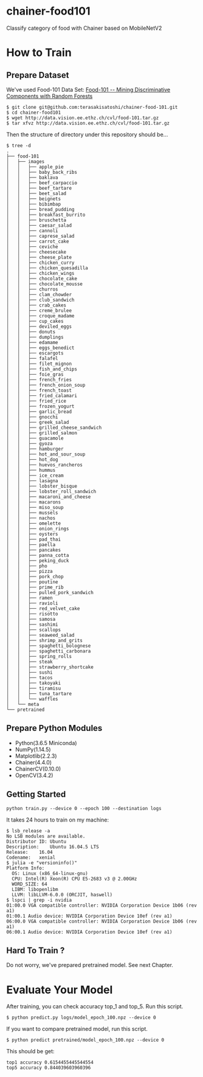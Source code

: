 # chainer-food101

Classify category of food with Chainer based on MobileNetV2

# How to Train
## Prepare Dataset

We've used Food-101 Data Set: [Food-101 -- Mining Discriminative Components with Random Forests](https://www.vision.ee.ethz.ch/datasets_extra/food-101/)

```
$ git clone git@github.com:terasakisatoshi/chainer-food-101.git
$ cd chainer-food101
$ wget http://data.vision.ee.ethz.ch/cvl/food-101.tar.gz
$ tar xfvz http://data.vision.ee.ethz.ch/cvl/food-101.tar.gz
```

Then the structure of directory under this repository should be...

```console
$ tree -d
.
├── food-101
│   ├── images
│   │   ├── apple_pie
│   │   ├── baby_back_ribs
│   │   ├── baklava
│   │   ├── beef_carpaccio
│   │   ├── beef_tartare
│   │   ├── beet_salad
│   │   ├── beignets
│   │   ├── bibimbap
│   │   ├── bread_pudding
│   │   ├── breakfast_burrito
│   │   ├── bruschetta
│   │   ├── caesar_salad
│   │   ├── cannoli
│   │   ├── caprese_salad
│   │   ├── carrot_cake
│   │   ├── ceviche
│   │   ├── cheesecake
│   │   ├── cheese_plate
│   │   ├── chicken_curry
│   │   ├── chicken_quesadilla
│   │   ├── chicken_wings
│   │   ├── chocolate_cake
│   │   ├── chocolate_mousse
│   │   ├── churros
│   │   ├── clam_chowder
│   │   ├── club_sandwich
│   │   ├── crab_cakes
│   │   ├── creme_brulee
│   │   ├── croque_madame
│   │   ├── cup_cakes
│   │   ├── deviled_eggs
│   │   ├── donuts
│   │   ├── dumplings
│   │   ├── edamame
│   │   ├── eggs_benedict
│   │   ├── escargots
│   │   ├── falafel
│   │   ├── filet_mignon
│   │   ├── fish_and_chips
│   │   ├── foie_gras
│   │   ├── french_fries
│   │   ├── french_onion_soup
│   │   ├── french_toast
│   │   ├── fried_calamari
│   │   ├── fried_rice
│   │   ├── frozen_yogurt
│   │   ├── garlic_bread
│   │   ├── gnocchi
│   │   ├── greek_salad
│   │   ├── grilled_cheese_sandwich
│   │   ├── grilled_salmon
│   │   ├── guacamole
│   │   ├── gyoza
│   │   ├── hamburger
│   │   ├── hot_and_sour_soup
│   │   ├── hot_dog
│   │   ├── huevos_rancheros
│   │   ├── hummus
│   │   ├── ice_cream
│   │   ├── lasagna
│   │   ├── lobster_bisque
│   │   ├── lobster_roll_sandwich
│   │   ├── macaroni_and_cheese
│   │   ├── macarons
│   │   ├── miso_soup
│   │   ├── mussels
│   │   ├── nachos
│   │   ├── omelette
│   │   ├── onion_rings
│   │   ├── oysters
│   │   ├── pad_thai
│   │   ├── paella
│   │   ├── pancakes
│   │   ├── panna_cotta
│   │   ├── peking_duck
│   │   ├── pho
│   │   ├── pizza
│   │   ├── pork_chop
│   │   ├── poutine
│   │   ├── prime_rib
│   │   ├── pulled_pork_sandwich
│   │   ├── ramen
│   │   ├── ravioli
│   │   ├── red_velvet_cake
│   │   ├── risotto
│   │   ├── samosa
│   │   ├── sashimi
│   │   ├── scallops
│   │   ├── seaweed_salad
│   │   ├── shrimp_and_grits
│   │   ├── spaghetti_bolognese
│   │   ├── spaghetti_carbonara
│   │   ├── spring_rolls
│   │   ├── steak
│   │   ├── strawberry_shortcake
│   │   ├── sushi
│   │   ├── tacos
│   │   ├── takoyaki
│   │   ├── tiramisu
│   │   ├── tuna_tartare
│   │   └── waffles
│   └── meta
└── pretrained
```

## Prepare Python Modules
- Python(3.6.5 Miniconda)
- NumPy(1.14.5)
- Matplotlib(2.2.3)
- Chainer(4.4.0)
- ChainerCV(0.10.0)
- OpenCV(3.4.2)

## Getting Started

```
python train.py --device 0 --epoch 100 --destination logs
```

It takes 24 hours to train on my machine:

```console
$ lsb_release -a
No LSB modules are available.
Distributor ID:	Ubuntu
Description:	Ubuntu 16.04.5 LTS
Release:	16.04
Codename:	xenial
$ julia -e "versioninfo()"
Platform Info:
  OS: Linux (x86_64-linux-gnu)
  CPU: Intel(R) Xeon(R) CPU E5-2683 v3 @ 2.00GHz
  WORD_SIZE: 64
  LIBM: libopenlibm
  LLVM: libLLVM-6.0.0 (ORCJIT, haswell)
$ lspci | grep -i nvidia
01:00.0 VGA compatible controller: NVIDIA Corporation Device 1b06 (rev a1)
01:00.1 Audio device: NVIDIA Corporation Device 10ef (rev a1)
06:00.0 VGA compatible controller: NVIDIA Corporation Device 1b06 (rev a1)
06:00.1 Audio device: NVIDIA Corporation Device 10ef (rev a1)
```

## Hard To Train ?

Do not worry, we've prepared pretrained model. See next Chapter.

# Evaluate Your Model

After training, you can check accuracy top_1 and top_5.
Run this script.

```console
$ python predict.py logs/model_epoch_100.npz --device 0
```

If you want to compare pretrained model, run this script.

```console
$ python predict pretrained/model_epoch_100.npz --device 0
```

This should be get:

```
top1 accuracy 0.6154455445544554
top5 accuracy 0.844039603960396
```
